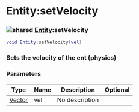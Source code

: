 # Entity:setVelocity

### ![shared](../../home/entity/.gitbook/assets/shared.png) [Entity](../../home/entity/home/Entity/):setVelocity

```lua
void Entity:setVelocity(vel)
```

### Sets the velocity of the ent (physics)

### Parameters

| Type                                     | Name | Description    | Optional |
| ---------------------------------------- | ---- | -------------- | -------: |
| [Vector](../../home/entity/home/Vector/) | vel  | No description |          |
